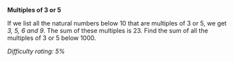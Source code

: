 **Multiples of 3 or 5**

If we list all the natural numbers below 10 that are multiples of 3 or 5, we get *3, 5, 6 and 9*. The sum of these multiples is 23. Find the sum of all the multiples of 3 or 5 below 1000.

*Difficulty rating: 5%*
